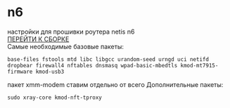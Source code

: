 # n6
настройки для прошивки роутера netis n6  
<a href="https://firmware-selector.openwrt.org/?version=24.10.2&target=ramips%2Fmt7621&id=netis_n6" target="_blank">ПЕРЕЙТИ К СБОРКЕ</a>  
Самые необходимые базовые пакеты:  
```
base-files fstools mtd libc libgcc urandom-seed urngd uci netifd dropbear firewall4 nftables dnsmasq wpad-basic-mbedtls kmod-mt7915-firmware kmod-usb3
```
пакет xmm-modem ставим отдельно от всего
Дополнительные пакеты:
```
sudo xray-core kmod-nft-tproxy
```
